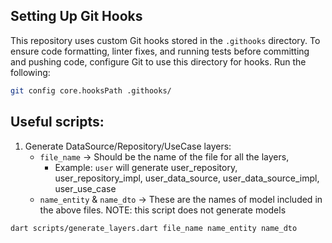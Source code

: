 ## Setting Up Git Hooks

This repository uses custom Git hooks stored in the `.githooks` directory. To ensure code formatting, linter fixes, 
and running tests before committing and pushing code, configure Git to use this directory for hooks. Run the following:

```sh
git config core.hooksPath .githooks/
```

## Useful scripts:

1. Generate DataSource/Repository/UseCase layers:
   - `file_name` -> Should be the name of the file for all the layers,
     - Example: `user` will generate user_repository, user_repository_impl, user_data_source, user_data_source_impl, user_use_case
   - `name_entity` & `name_dto` -> These are the names of model included in the above files. NOTE: this script does not generate models
```sh
dart scripts/generate_layers.dart file_name name_entity name_dto
```

